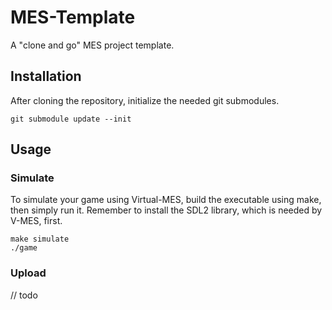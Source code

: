 # MES-Template
A "clone and go" MES project template.

## Installation

After cloning the repository, initialize the needed git submodules.
```shell
git submodule update --init
```

## Usage

### Simulate
To simulate your game using Virtual-MES, build the executable using make, then simply run it.
Remember to install the SDL2 library, which is needed by V-MES, first.
```shell
make simulate
./game
```

### Upload
// todo
